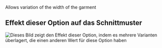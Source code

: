 Allows variation of the width of the garment

## Effekt dieser Option auf das Schnittmuster

![Dieses Bild zeigt den Effekt dieser Option, indem es mehrere Varianten überlagert, die einen anderen Wert für diese Option haben](tiberius_widthbonus_sample.svg "Effekt dieser Option auf das Schnittmuster")
